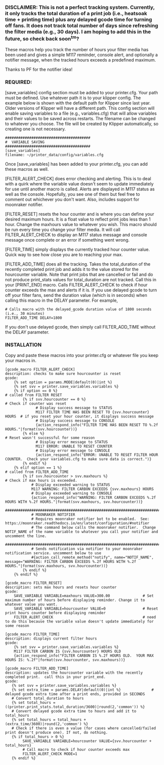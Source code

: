 

### **DISCLAIMER:** This is not a perfect tracking system.  Currently, it only tracks the total duration of a print job (i.e., heatsoak time + printing time) plus any delayed gcode time for turning off fans.  It does not track total number of days since refreshing the filter media (e.g., 30 days).  I am hoping to add this in the future, so check back soon<sup>tm</sup>?

These macros help you track the number of hours your filter media has been used and gives a simple M117 reminder, console alert, and optionally a notifier message, when the tracked hours exceeds a predefined maximum.

Thanks to PF for the notifier idea!

### REQUIRED:

[save_variables] config section must be added to your printer.cfg.  Your path must be defined.  Use whatever path it is to your klipper config.  The example below is shown with the default path for Klipper since last year.  Older versions of Klipper will have a different path.  This config section will enable saving variables to a file (e.g., variables.cfg) that will allow variables and their values to be saved across restarts.  The filename can be changed to whatever you choose.  The file will be created by Klipper automatically, so creating one is not necessary.

```
#######################################
#  VARIABLE SAVING
#######################################
[save_variables]
filename: ~/printer_data/config/variables.cfg
```

Once [save_variables] has been added to your printer.cfg, you can add these macros as well.  

[FILTER_ALERT_CHECK] does error checking and alerting.  This is to deal with a quirk where the variable value doesn't seem to update immediately for use until another macro is called. Alerts are displayed in M117 status as well as the console.  Hopefully, you see one of them but feel free to comment out whichever you don't want.  Also, includes support for moonraker notifier.

[FILTER_RESET] resets the hour counter and is where you can define your desired maximum hours.  It is a float value to reflect print jobs less than 1 hour.  Change the maxhours value to whatever you wish.  This macro should be run every time you change your filter media.  It will call FILTER_ALERT_CHECK to display an M117 status message and console message once complete or an error if something went wrong.

[FILTER_TIME] simply displays the currently tracked hour counter value.  Quick way to see how close you are to reaching your max.

[FILTER_ADD_TIME] does all the tracking.  Takes the total_duration of the recently completed print job and adds it to the value stored for the hourcounter variable.  Note that print jobs that are cancelled or fail and do not produce print_stats values for total_duration are not tracked.  Call this in your [PRINT_END] macro.  Calls FILTER_ALERT_CHECK to check if hour counter exceeds the max and alerts if it is.  If you use delayed gcode to turn off your filter fans, send the duration value (which is in seconds) when calling this macro in the DELAY parameter.  For example, 

```
# Calls macro with the delayed_gcode duration value of 1800 seconds (i.e., 30 minutes)
FILTER_ADD_TIME DELAY=1800
```
If you don't use delayed gcode, then simply call FILTER_ADD_TIME without the DELAY parameter.

### INSTALLATION
Copy and paste these macros into your printer.cfg or whatever file you keep your macros in.

```
[gcode_macro FILTER_ALERT_CHECK]
description: checks to make sure hourcounter is reset
gcode:
    {% set option = params.MODE|default(0)|int %}
    {% set svv = printer.save_variables.variables %}
    {% if option == 0 %}                                                  # called from FILTER RESET
        {% if svv.hourcounter == 0 %}                                     # Check if counter was reset
              # Display success message to STATUS
              M117 FILTER TIME HAS BEEN RESET TO {svv.hourcounter} HOURS  # if you reset your hour counter, it displays success message
              # Display success message to CONSOLE
              {action_respond_info("FILTER TIME HAS BEEN RESET TO %.2f HOURS."|format(svv.hourcounter))}
        {% else %}                                                        # Reset wasn't successful for some reason
              # Display error message to STATUS
              M117 ERROR: UNABLE TO RESET COUNTER
              # Display error message to CONSOLE
              {action_respond_info("ERROR: UNABLE TO RESET FILTER HOUR COUNTER.  Check your variables.cfg to make sure data is correct.")}
        {% endif %} 
    {% elif option == 1 %}                                                # called from FILTER_ADD_TIME
        {% if svv.hourcounter > svv.maxhours %}                           # Check if max hours is exceeded.        
            # Display exceeded warning to STATUS
            M117 WARNING: FILTER CARBON EXCEEDS {svv.maxhours} HOURS     
            # Display exceeded warning to CONSOLE
            {action_respond_info("WARNING: FILTER CARBON EXCEEDS %.2f HOURS WITH %.2f HOURS."|format(svv.maxhours, svv.hourcounter))}
            #######################################################################################################################################################
            # MOONRAKER NOTIFIER 
            # Requires moonraker notifier bot to be enabled.  See: https://moonraker.readthedocs.io/en/latest/configuration/#notifier
            # The command below calls the moonraker notifier.  Change NOTIF_NAME of the name variable to whatever you call your notifier and uncomment the line.
            ########################################################################################################################################################
            # Sends notification via notifier to your moonraker notification service. uncomment below to use
            #{action_call_remote_method("notify", name="NOTIF_NAME", message="WARNING: FILTER CARBON EXCEEDS %.2f HOURS WITH %.2f HOURS."|format(svv.maxhours, svv.hourcounter))}
        {% endif %}
    {% endif %}

[gcode_macro FILTER_RESET]
description: sets max hours and resets hour counter
gcode:
    SAVE_VARIABLE VARIABLE=maxhours VALUE=300.00               # Set maximum number of hours before displaying reminder. Change it to whatever value you want.
    SAVE_VARIABLE VARIABLE=hourcounter VALUE=0                 # Reset print hours counter before displaying reminder
    FILTER_ALERT_CHECK                                         # need to do this because the variable value doesn't update immediately for some reason

[gcode_macro FILTER_TIME]
description: displays current filter hours
gcode:
    {% set svv = printer.save_variables.variables %}
    M117 FILTER CARBON IS {svv.hourcounter} HOURS OLD
    {action_respond_info("FILTER CARBON IS %.2f HOURS OLD.  YOUR MAX HOURS IS: %.2f"|format(svv.hourcounter, svv.maxhours))}

[gcode_macro FILTER_ADD_TIME]
description: updates the hourcounter variable with the recently completed print.  call this in your print_end.
gcode:
   {% set svv = printer.save_variables.variables %}
   {% set extra_time = params.DELAY|default(0)|int %}              # delayed gcode extra time after a print ends, provided in SECONDS
   # Convert total_duration to hours
   {% set total_hours = ((printer.print_stats.total_duration/3600)|round(2,'common')) %}
   # Convert delayed gcode extra time to hours and add it to total_hours
   {% set total_hours = total_hours + (extra_time/3600)|round(2,'common') %}
   # Check if there is even a value (for cases where cancelled/failed print doesn't produce one). If not, do nothing.
   {% if total_hours > 0 %}
        SAVE_VARIABLE VARIABLE=hourcounter VALUE={svv.hourcounter + total_hours}
        # Call macro to check if hour counter exceeds max
        FILTER_ALERT_CHECK MODE=1     
   {% endif %}
```

